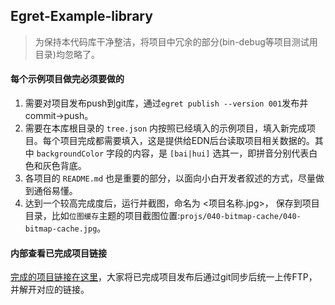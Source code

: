 ## Egret-Example-library
   

> 为保持本代码库干净整洁，将项目中冗余的部分(bin-debug等项目测试用目录)均忽略了。


#### 每个示例项目做完必须要做的
1. 需要对项目发布push到git库，通过`egret publish --version 001`发布并commit->push。
2. 需要在本库根目录的 `tree.json` 内按照已经填入的示例项目，填入新完成项目。每个项目完成都需要填入，这是提供给EDN后台读取项目相关数据的。其中 `backgroundColor` 字段的内容，是 `[bai|hui]` 选其一，即拼音分别代表白色和灰色背底。     
3. 各项目的 `README.md` 也是重要的部分，以面向小白开发者叙述的方式，尽量做到通俗易懂。
4. 达到一个较高完成度后，运行并截图，命名为 <项目名称.jpg>， 保存到项目目录，比如`位图缓存`主题的项目截图位置:`projs/040-bitmap-cache/040-bitmap-cache.jpg`。


#### 内部查看已完成项目链接
[完成的项目链接在这里](./tools/table-link-dynamic.md)，大家将已完成项目发布后通过git同步后统一上传FTP，并解开对应的链接。
